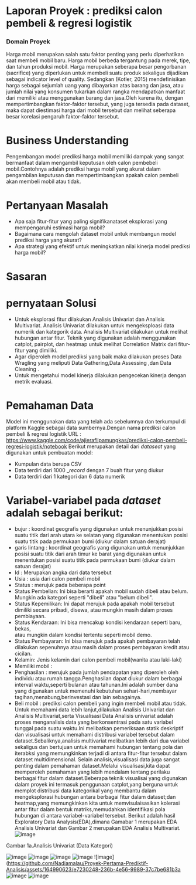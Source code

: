 # Laporan Proyek : prediksi calon pembeli & regresi logistik

### Domain Proyek

Harga mobil merupakan salah satu faktor penting yang perlu diperhatikan saat membeli mobil baru. Harga mobil berbeda tergantung pada merek, tipe, dan tahun produksi mobil. Harga merupakan seberapa besar pengorbanan (sacrifice) yang diperlukan untuk membeli suatu produk sekaligus dijadikan sebagai indicator level of quality. Sedangkan (Kotler, 2015) mendefinisikan harga sebagai sejumlah uang yang dibayarkan atas barang dan jasa, atau jumlah nilai yang konsumen tukarkan dalam rangka mendapatkan manfaat dari memiliki atau menggunakan barang dan jasa.Oleh karena itu, dengan mempertimbangkan faktor-faktor tersebut, yang juga tersedia pada dataset, maka dapat diestimasi harga dari mobil tersebut dan melihat seberapa besar korelasi pengaruh faktor-faktor tersebut.
# Business Understanding
Pengembangan model prediksi harga mobil memiliki dampak yang sangat bermanfaat dalam mengambil keputusan oleh calon pembebeli mobil.Contohnya adalah prediksi harga mobil yang akurat dalam pengambilan keputusan dan mempertimbangkan apakah calon pembeli akan membeli mobil atau tidak.
# Pertanyaan Masalah
- Apa saja fitur-fitur yang paling signifikanataset eksplorasi yang mempengaruhi estimasi harga mobil?
- Bagaimana cara mengolah dataset mobil untuk membangun model prediksi harga yang akurat?
- Apa strategi yang efektif untuk meningkatkan nilai kinerja model prediksi harga mobil?
# Sasaran
# pernyataan Solusi
- Untuk eksplorasi fitur dilakukan Analisis Univariat dan Analisis Multivariat. Analisis Univariat dilakukan untuk mengeksploasi data numerik dan kategorik data. Analisis Multivariat dilakukan untuk melihat hubungan antar fitur. Teknik yang digunakan adalah menggunakan catplot, pairplot, dan heatmap untuk melihat Correlation Matrix dari fitur-fitur yang dimiliki.
- Agar diperoleh model prediksi yang baik maka dilakukan proses Data Wragling yang meliputi Data Gathering,Data Assessing ,dan Data Cleaning .
- Untuk mengetahui model kinerja dilakukan pengecekan kinerja dengan metrik evaluasi.
# Pemahaman Data 
Model ini menggunakan data yang telah ada sebelumnya dan terkumpul di platform Kaggle sebagai data sumbernya.Dengan nama prediksi calon pembeli & regresi logistik
URL : https://www.kaggle.com/code/ajieraflipamungkas/prediksi-calon-pembeli-regresi-logistik/notebook
Berikut merupakan detail dari _dataseat_ yang digunakan untuk pembuatan model:
- Kumpulan data berupa CSV
- Data terdiri dari 1000 __record_ dengan 7 buah fitur yang diukur
- Data terdiri dari 1 kategori dan 6 data numerik
# Variabel-variabel pada _dataset_ adalah sebagai berikut:
- bujur : koordinat geografis yang digunakan untuk menunjukkan posisi suatu titik dari arah utara ke selatan yang digunakan menentukan posisi suatu titik pada permukaan bumi (diukur dalam satuan derajat)
- garis lintang : koordinat geografis yang digunakan untuk menunjukkan posisi suatu titik dari arah timur ke barat yang digunakan untuk menentukan posisi suatu titik pada permukaan bumi (diukur dalam satuan derajat)
- Id : Merupakan angka dari data tersebut
- Usia : usia dari calon pembeli mobil
- Status : merujuk pada beberapa point
- Status Pembelian: Ini bisa berarti apakah mobil sudah dibeli atau belum. 
  Mungkin ada kategori seperti "dibeli" atau "belum dibeli".
- Status Kepemilikan: Ini dapat merujuk pada apakah mobil tersebut dimiliki 
  secara pribadi, disewa, atau mungkin masih dalam proses pembiayaan.
- Status Kendaraan: Ini bisa mencakup kondisi kendaraan seperti baru, bekas,  
  atau mungkin dalam kondisi tertentu seperti mobil demo.
- Status Pembayaran: Ini bisa merujuk pada apakah pembayaran telah dilakukan 
  sepenuhnya atau masih dalam proses pembayaran kredit atau cicilan.
- Kelamin: Jenis kelamin dari calon pembeli mobil(wanita atau laki-laki)
- Memiliki mobil :
- Penghasilan : merujuk pada jumlah pendapatan yang diperoleh oleh individu 
  atau rumah tangga.Penghasilan dapat diukur dalam berbagai interval 
  waktu,seperti bulanan atau tahunan.Ini adalah sumber dana yang digunakan 
  untuk memenuhi kebutuhan sehari-hari,membayar tagihan,menabung,berinvestasi 
  dan lain sebagainya.
- Beli mobil : prediksi calon pembeli yang ingin membeli mobil atau tidak.
  Untuk memahami data lebih lanjut,dilakukan Analisis Univariat dan Analisis Multivariat,serta Visualisasi Data
Analisis univariat adalah proses menganalisis data yang berkonsentrasi pada satu  variabel tunggal pada suatu waktu.Ini melibatkan pemeriksaan statik deskriptif dan visualisasi untuk memahami distribusi variabel tersebut dalam dataset.Sebaliknya,analisis multivariat melibatkan lebih dari dua variabel sekaligus dan bertujuan untuk memahami hubungan tentang pola dan iterabksi yang memungkinkan terjadi di antara fitur-fitur tersebut dalam dataset multidimensional.
Selain analisis,visualisasi data juga sangat penting dalam pemahaman dataset.Melalui visualisasi,kita dapat memperoleh pemahaman yang lebih mendalam tentang perilaku berbagai fitur dalam dataset.Beberapa teknik visualisai yang digunakan dalam proyek ini termasuk penggunaan catplot,yang berguna untuk memplot distribusi data kategorikal yang membantu dalam mengeksplorasi hubungan antara berbagai fitur dalam dataset;dan heatmap,yang memungkinkan kita untuk memvisulaisasikan kolerasi antar fitur dalam bentuk matriks,memudahkan identifikasi pola hubungan di antara variabel-variabel tersebut.
Berikut adalah hasil Exploratory Data Analysis(EDA),dimana Gamabar 1 merupakan EDA Analisis Univariat dan Gambar 2 merupakan EDA Analisis Multivariat. ![image](https://github.com/Nadiamalau/Proyek-Pertama-Prediktif-Analisis/assets/164990623/608cf83c-9f5f-4949-98a0-35b12567d1a1)

Gambar 1a.Analisis Univariat (Data Kategori)

![image](https://github.com/Nadiamalau/Proyek-Pertama-Prediktif-Analisis/assets/164990623/cd9a73a3-7204-46fb-a48a-ca928d47dc13)
![image](https://github.com/Nadiamalau/Proyek-Pertama-Prediktif-Analisis/assets/164990623/e55b31e7-ac6d-403c-a25a-a604b77e8a17)
![image](https://github.com/Nadiamalau/Proyek-Pertama-Prediktif-Analisis/assets/164990623/890ca83e-a921-463b-a90e-026c3a495436)
![image](https://github.com/Nadiamalau/Proyek-Pertama-Prediktif-Analisis/assets/164990623/788b6d02-aa78-422d-a7c2-8a38b7525ee9)
![image](https://github.com/Nadiamalau/Proyek-Pertama-Prediktif-Analisis/assets/164990623/e7230248-236b-4e56-9989-37c7be681b3a
![image](https://github.com/Nadiamalau/Proyek-Pertama-Prediktif-Analisis/assets/164990623/ea2be2a4-d809-46a1-8667-e6c70e2471a9)
![image](https://github.com/Nadiamalau/Proyek-Pertama-Prediktif-Analisis/assets/164990623/8c0e90a5-4c09-4a59-add7-23409f493761)







  
